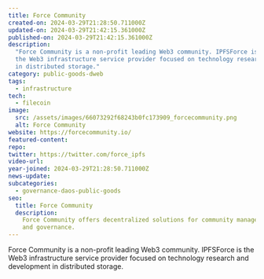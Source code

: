 ```yaml
---
title: Force Community
created-on: 2024-03-29T21:28:50.711000Z
updated-on: 2024-03-29T21:42:15.361000Z
published-on: 2024-03-29T21:42:15.361000Z
description:
  "Force Community is a non-profit leading Web3 community. IPFSForce is
  the Web3 infrastructure service provider focused on technology research and development
  in distributed storage."
category: public-goods-dweb
tags:
  - infrastructure
tech:
  - filecoin
image:
  src: /assets/images/66073292f68243b0fc173909_forcecommunity.png
  alt: Force Community
website: https://forcecommunity.io/
featured-content:
repo:
twitter: https://twitter.com/force_ipfs
video-url:
year-joined: 2024-03-29T21:28:50.711000Z
news-update:
subcategories:
  - governance-daos-public-goods
seo:
  title: Force Community
  description:
    Force Community offers decentralized solutions for community management
    and governance.
---
```


Force Community is a non-profit leading Web3 community. IPFSForce is the Web3 infrastructure service provider focused on technology research and development in distributed storage.
